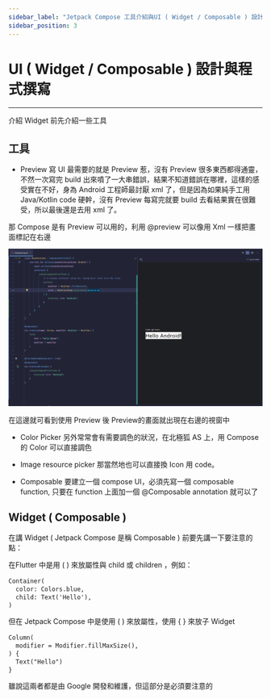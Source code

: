 ```yaml
---
sidebar_label: "Jetpack Compose 工具介紹與UI ( Widget / Composable ) 設計"
sidebar_position: 3
---
```


# UI ( Widget / Composable ) 設計與程式撰寫

---

介紹 Widget 前先介紹一些工具

## 工具

* Preview
	寫 UI 最需要的就是 Preview 惹，沒有 Preview 很多東西都得通靈，不然一次寫完 build 出來噴了一大串錯誤，結果不知道錯誤在哪裡，這樣的感受實在不好，身為 Android 工程師最討厭 xml 了，但是因為如果純手工用 Java/Kotlin code 硬幹，沒有 Preview 每寫完就要 build 去看結果實在很難受，所以最後還是去用 xml 了。

那 Compose 是有 Preview 可以用的，利用 @preview 可以像用 Xml 一樣把畫面標記在右邊

![Alt text](/img/JC_preview.png)  

在這邊就可看到使用 Preview 後 Preview的畫面就出現在右邊的視窗中

* Color Picker
	另外常常會有需要調色的狀況，在北極狐 AS 上，用 Compose 的 Color 可以直接調色

* Image resource picker
	那當然地也可以直接換 Icon 用 code。

* Composable
	要建立一個 compose UI，必須先寫一個 composable function, 只要在 function 上面加一個 @Composable annotation 就可以了

## Widget ( Composable )

在講 Widget ( Jetpack Compose 是稱 Composable ) 前要先講一下要注意的點：

在Flutter 中是用 ( ) 來放屬性與 child 或 children ，例如：

```
Container(
  color: Colors.blue,
  child: Text('Hello'),
)
```

但在 Jetpack Compose 中是使用 ( ) 來放屬性，使用 { } 來放子 Widget

```
Column(
  modifier = Modifier.fillMaxSize(),
) {
  Text("Hello")
}
```

雖說這兩者都是由 Google 開發和維護，但這部分是必須要注意的